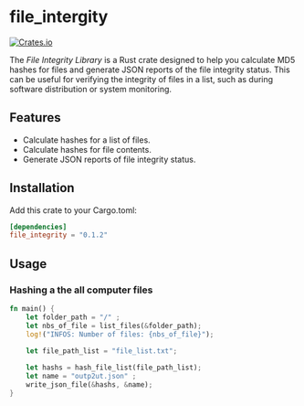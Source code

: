 # file_intergity

[![Crates.io](https://img.shields.io/crates/v/file_integrity.svg)](https://crates.io/crates/file_integrity)

The *File Integrity Library* is a Rust crate designed to help you calculate MD5 hashes for files and generate JSON reports of the file integrity status. This can be useful for verifying the integrity of files in a list, such as during software distribution or system monitoring.

## Features

- Calculate hashes for a list of files.
- Calculate hashes for file contents.
- Generate JSON reports of file integrity status.

## Installation
Add this crate to your Cargo.toml:

```toml
[dependencies]
file_integrity = "0.1.2"
```

## Usage
### Hashing a the all computer files
```rust
fn main() {
    let folder_path = "/" ;
    let nbs_of_file = list_files(&folder_path);
    log!("INFOS: Number of files: {nbs_of_file}");

    let file_path_list = "file_list.txt";
    
    let hashs = hash_file_list(file_path_list);
    let name = "outp2ut.json" ; 
    write_json_file(&hashs, &name);
}
```